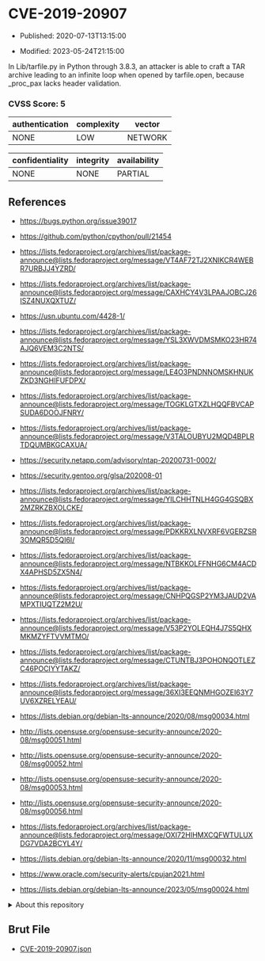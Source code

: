 # CVE-2019-20907

- Published: 2020-07-13T13:15:00

- Modified: 2023-05-24T21:15:00

In Lib/tarfile.py in Python through 3.8.3, an attacker is able to craft a TAR archive leading to an infinite loop when opened by tarfile.open, because _proc_pax lacks header validation.

### CVSS Score: **5**

| authentication | complexity | vector |
| --- | --- | --- |
| NONE | LOW | NETWORK |

| confidentiality | integrity | availability |
| --- | --- | --- |
| NONE | NONE | PARTIAL |

## References

* https://bugs.python.org/issue39017

* https://github.com/python/cpython/pull/21454

* https://lists.fedoraproject.org/archives/list/package-announce@lists.fedoraproject.org/message/VT4AF72TJ2XNIKCR4WEBR7URBJJ4YZRD/

* https://lists.fedoraproject.org/archives/list/package-announce@lists.fedoraproject.org/message/CAXHCY4V3LPAAJOBCJ26ISZ4NUXQXTUZ/

* https://usn.ubuntu.com/4428-1/

* https://lists.fedoraproject.org/archives/list/package-announce@lists.fedoraproject.org/message/YSL3XWVDMSMKO23HR74AJQ6VEM3C2NTS/

* https://lists.fedoraproject.org/archives/list/package-announce@lists.fedoraproject.org/message/LE4O3PNDNNOMSKHNUKZKD3NGHIFUFDPX/

* https://lists.fedoraproject.org/archives/list/package-announce@lists.fedoraproject.org/message/TOGKLGTXZLHQQFBVCAPSUDA6DOOJFNRY/

* https://lists.fedoraproject.org/archives/list/package-announce@lists.fedoraproject.org/message/V3TALOUBYU2MQD4BPLRTDQUMBKGCAXUA/

* https://security.netapp.com/advisory/ntap-20200731-0002/

* https://security.gentoo.org/glsa/202008-01

* https://lists.fedoraproject.org/archives/list/package-announce@lists.fedoraproject.org/message/YILCHHTNLH4GG4GSQBX2MZRKZBXOLCKE/

* https://lists.fedoraproject.org/archives/list/package-announce@lists.fedoraproject.org/message/PDKKRXLNVXRF6VGERZSR3OMQR5D5QI6I/

* https://lists.fedoraproject.org/archives/list/package-announce@lists.fedoraproject.org/message/NTBKKOLFFNHG6CM4ACDX4APHSD5ZX5N4/

* https://lists.fedoraproject.org/archives/list/package-announce@lists.fedoraproject.org/message/CNHPQGSP2YM3JAUD2VAMPXTIUQTZ2M2U/

* https://lists.fedoraproject.org/archives/list/package-announce@lists.fedoraproject.org/message/V53P2YOLEQH4J7S5QHXMKMZYFTVVMTMO/

* https://lists.fedoraproject.org/archives/list/package-announce@lists.fedoraproject.org/message/CTUNTBJ3POHONQOTLEZC46POCIYYTAKZ/

* https://lists.fedoraproject.org/archives/list/package-announce@lists.fedoraproject.org/message/36XI3EEQNMHGOZEI63Y7UV6XZRELYEAU/

* https://lists.debian.org/debian-lts-announce/2020/08/msg00034.html

* http://lists.opensuse.org/opensuse-security-announce/2020-08/msg00051.html

* http://lists.opensuse.org/opensuse-security-announce/2020-08/msg00052.html

* http://lists.opensuse.org/opensuse-security-announce/2020-08/msg00053.html

* http://lists.opensuse.org/opensuse-security-announce/2020-08/msg00056.html

* https://lists.fedoraproject.org/archives/list/package-announce@lists.fedoraproject.org/message/OXI72HIHMXCQFWTULUXDG7VDA2BCYL4Y/

* https://lists.debian.org/debian-lts-announce/2020/11/msg00032.html

* https://www.oracle.com/security-alerts/cpujan2021.html

* https://lists.debian.org/debian-lts-announce/2023/05/msg00024.html

<details>
<summary>About this repository</summary> 

  This repository is part of the project [Live Hack CVE](https://github.com/Live-Hack-CVE). Main website can be found [www.live-hack.org](https://www.live-hack.org) 
  
  Made by [Sn0wAlice](https://github.com/Sn0wAlice) for the people that care about security and need to have a feed of the latest CVEs. Hope you enjoy it, don't forget to star the repo and follow me on [Twitter](https://twitter.com/Sn0wAlice) and [Github](https://github.com/Sn0wAlice). And that is my [personnal website](https://www.alice-snow.me/)

  - [Home Page](https://github.com/Live-Hack-CVE)
  - [Framework](https://github.com/Live-Hack-CVE/cve-framework)
  - [CVE database](https://github.com/Live-Hack-CVE/full_database)
  - [Changelog](https://github.com/Live-Hack-CVE/Changelog)
</details>

## Brut File

* [CVE-2019-20907.json](https://raw.githubusercontent.com/Live-Hack-CVE/full_database/main/cves/2019/CVE-2019-20907.json)

